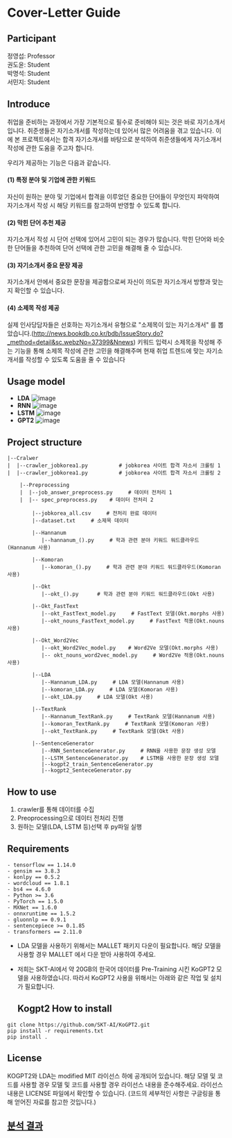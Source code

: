 #  Cover-Letter Guide 

## Participant 

정영섭: Professor  
권도윤: Student  
박명석: Student  
서민지: Student


## Introduce

취업을 준비하는 과정에서 가장 기본적으로 필수로 준비해야 되는 것은 바로 자기소개서 입니다. 취준생들은 자기소개서를 작성하는데 있어서 많은 어려움을 겪고 있습니다. 이에 본 프로젝트에서는 합격 자기소개서를 바탕으로 분석하여 취준생들에게 자기소개서 작성에 관한 도움을 주고자 합니다.  

우리가 제공하는 기능은 다음과 같습니다.

#### **(1) 특정 분야 및 기업에 관한 키워드**  
자신이 원하는 분야 및 기업에서 합격을 이루었던 중요한 단어들이 무엇인지 파악하여 자기소개서 작성 시 해당 키워드를 참고하여 반영할 수 있도록 합니다.   

#### **(2) 막힌 단어 추천 제공**
자기소개서 작성 시 단어 선택에 있어서 고민이 되는 경우가 많습니다. 막힌 단어와 비슷한 단어들을 추천하여 단어 선택에 관한 고민을 해결해 줄 수 있습니다.

#### **(3) 자기소개서 중요 문장 제공**
자기소개서 안에서 중요한 문장을 제공함으로써 자신이 의도한 자기소개서 방향과 맞는지 확인할 수 있습니다.
#### **(4) 소제목 작성 제공**
실제 인사당담자들은 선호하는 자기소개서 유형으로 "소제목이 있는 자기소개서" 를 뽑았습니다.(http://news.bookdb.co.kr/bdb/IssueStory.do?_method=detail&sc.webzNo=37399&Nnews) 키워드 입력시 소제목을 작성해 주는 기능을 통해 소제목 작성에 관한 고민을 해결해주며 현재 취업 트렌드에 맞는 자기소개서를 작성할 수 있도록 도움을 줄 수 있습니다

## Usage model

- **LDA**
![image](https://user-images.githubusercontent.com/55734436/113238467-d2650780-92e3-11eb-9fd3-0e30893ac448.png)
- **RNN**
![image](https://user-images.githubusercontent.com/55734436/113238512-e4df4100-92e3-11eb-9be1-f3b879116074.png)
- **LSTM**
![image](https://user-images.githubusercontent.com/55734436/113238527-eb6db880-92e3-11eb-8a0f-ad5f59b02e9d.png)
- **GPT2**
![image](https://user-images.githubusercontent.com/55734436/113238537-f0cb0300-92e3-11eb-9e8c-2cd1635948cf.png)


## Project structure
```
|--Cralwer
|  |--crawler_jobkorea1.py          # jobkorea 사이트 합격 자소서 크롤링 1 
|  |--crawler_jobkorea1.py          # jobkorea 사이트 합격 자소서 크롤링 2  
  
    |--Preprocessing
    |  |--job_answer_preprocess.py     # 데이터 전처리 1
    |  |-- spec_preprocess.py    # 데이터 전처리 2

        |--jobkorea_all.csv     # 전처리 완료 데이터
        |--dataset.txt     # 소제목 데이터

        |--Hannanum
           |--hannanum_().py     # 학과 관련 분야 키워드 워드클라우드(Hannanum 사용)

        |--Komoran
           |--komoran_().py     # 학과 관련 분야 키워드 워드클라우드(Komoran 사용)

        |--Okt
           |--okt_().py      # 학과 관련 분야 키워드 워드클라우드(Okt 사용)

        |--Okt_FastText
           |--okt_FastText_model.py     # FastText 모델(Okt.morphs 사용)
           |--okt_nouns_FastText_model.py     # FastText 적용(Okt.nouns 사용)

        |--Okt_Word2Vec
           |--okt_Word2Vec_model.py    # Word2Ve 모델(Okt.morphs 사용)
           |-- okt_nouns_word2vec_model.py     # Word2Ve 적용(Okt.nouns 사용)

        |--LDA
           |--Hannanum_LDA.py     # LDA 모델(Hannanum 사용)
           |--komoran_LDA.py     # LDA 모델(Komoran 사용)
           |--okt_LDA.py     # LDA 모델(Okt 사용)

        |--TextRank
           |--Hannanum_TextRank.py     # TextRank 모델(Hannanum 사용)
           |--komoran_TextRank.py     # TextRank 모델(Komoran 사용)
           |--okt_TextRank.py     # TextRank 모델(Okt 사용)

        |--SentenceGenerator
           |--RNN_SentenceGenerator.py     # RNN을 사용한 문장 생성 모델
           |--LSTM_SentenceGenerator.py    # LSTM을 사용한 문장 생성 모델
           |--kogpt2_train_SentenceGenerator.py
           |--kogpt2_SenteceGenerator.py

```

## How to use
1. crawler를 통해 데이터를 수집
2. Preoprocessing으로 데이터 전처리 진행
3. 원하는 모델(LDA, LSTM 등)선택 후 py파일 실행


## Requirements

```
- tensorflow == 1.14.0
- gensim == 3.8.3
- konlpy == 0.5.2
- wordcloud == 1.8.1
- bs4 == 4.6.0
- Python >= 3.6
- PyTorch == 1.5.0
- MXNet == 1.6.0
- onnxruntime == 1.5.2
- gluonnlp == 0.9.1
- sentencepiece >= 0.1.85
- transformers == 2.11.0

```
- LDA 모델을 사용하기 위해서는 MALLET 패키지 다운이 필요합니다. 해당 모델을 사용할 경우 MALLET 에서
다운 받아 사용하여 주세요.
- 저희는 SKT-AI에서 약 20GB의 한국어 데이터를 Pre-Training 시킨 KoGPT2 모델을 사용하였습니다.
따라서 KoGPT2 사용을 위해서는 아래와 같은 작업 및 설치가 필요합니다.

  ## Kogpt2 How to install
 
 ```
 git clone https://github.com/SKT-AI/KoGPT2.git
 pip install -r requirements.txt
 pip install .
 
 ```
 


## License
KOGPT2와 LDA는 modified MIT 라이선스 하에 공개되어 있습니다. 해당 모델 및 코드를 사용할 경우 모델 및 코드를 사용할 경우 라이선스 내용을 준수해주세요. 라이선스 내용은 LICENSE 파일에서 확인할 수 있습니다.
(코드의 세부적인 사항은 구글링을 통해 얻어진 자료를 참고한 것입니다.)


## [분석 결과](https://github.com/jaaaamj0711/Coverletter-Helper/blob/Feature_FastText/%E1%84%80%E1%85%AF%E1%86%AB%E1%84%83%E1%85%A9%E1%84%8B%E1%85%B2%E1%86%AB%2C%20%E1%84%87%E1%85%A1%E1%86%A8%E1%84%86%E1%85%A7%E1%86%BC%E1%84%89%E1%85%A5%E1%86%A8%2C%20%E1%84%89%E1%85%A5%E1%84%86%E1%85%B5%E1%86%AB%E1%84%8C%E1%85%B5%20%E1%84%87%E1%85%A1%E1%86%AF%E1%84%91%E1%85%AD%E1%84%8C%E1%85%A1%E1%84%85%E1%85%AD.pdf) 
